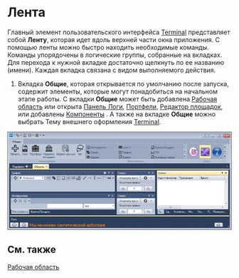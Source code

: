 # Лента

Главный элемент пользовательского интерфейса [Terminal](Terminal.md) представляет собой **Ленту**, которая идет вдоль верхней части окна приложения. С помощью ленты можно быстро находить необходимые команды. Команды упорядочены в логические группы, собранные на вкладках. Для перехода к нужной вкладке достаточно щелкнуть по ее названию (имени). Каждая вкладка связана с видом выполняемого действия.

1. Вкладка **Общие**, которая открывается по умолчанию после запуска, содержит элементы, которые могут понадобиться на начальном этапе работы. С вкладки **Общие** может быть добавлена [Рабочая область](Designer_Workspace.md) или открыта [Панель Логи](Designer_Panel_Logs.md), [Портфели](Designer_Panel_Portfolios.md), [Редактор площадок](Designer_Boards.md), или добавлены [Компоненты](Designer_Components.md) . А также на вкладке **Общие** можно выбрать Тему внешнего оформления [Terminal](Terminal.md).

![Terminal Tape 00](../images/Terminal_Tape_00.png)

## См. также

[Рабочая область](Designer_Workspace.md)
